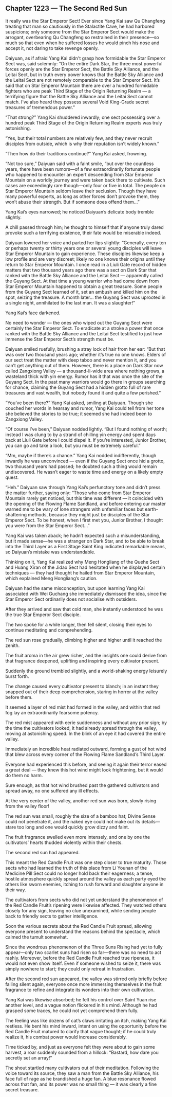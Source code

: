 ## Chapter 1223 — The Second Red Sun

It really was the Star Emperor Sect! Ever since Yang Kai saw Qu Changfeng treating that man so cautiously in the Stalactite Cave, he had harbored suspicions; only someone from the Star Emperor Sect would make the arrogant, overbearing Qu Changfeng so restrained in their presence—so much so that even when he suffered losses he would pinch his nose and accept it, not daring to take revenge openly.

Daiyuan, as if afraid Yang Kai didn't grasp how formidable the Star Emperor Sect was, said solemnly: “On the entire Dark Star, the three most powerful forces openly are the Star Emperor Sect, the Battle Sky Alliance, and the Leitai Sect, but in truth every power knows that the Battle Sky Alliance and the Leitai Sect are not remotely comparable to the Star Emperor Sect. It’s said that on Star Emperor Mountain there are over a hundred formidable fighters who are peak Third Stage of the Origin Returning Realm — a terrifying figure that the Battle Sky Alliance and the Leitai Sect cannot match. I’ve also heard they possess several Void King-Grade secret treasures of tremendous power.”

“That strong?” Yang Kai shuddered inwardly; one sect possessing over a hundred peak Third Stage of the Origin Returning Realm experts was truly astonishing.

“Yes, but their total numbers are relatively few, and they never recruit disciples from outside, which is why their reputation isn’t widely known.”

“Then how do their traditions continue?” Yang Kai asked, frowning.

“Not too sure,” Daiyuan said with a faint smile, “but over the countless years, there have been rumors—of a few extraordinarily fortunate people who happened to encounter an expert descending from Star Emperor Mountain on a worldly journey and were taken back there to cultivate. Such cases are exceedingly rare though—only four or five in total. The people on Star Emperor Mountain seldom leave their seclusion. Though they have many powerful experts, as long as other forces don’t provoke them, they won’t abuse their strength. But if someone does offend them…”

Yang Kai’s eyes narrowed; he noticed Daiyuan’s delicate body tremble slightly.

A chill passed through him; he thought to himself that if anyone truly dared provoke such a terrifying existence, their fate would be miserable indeed.

Daiyuan lowered her voice and parted her lips slightly: “Generally, every ten or perhaps twenty or thirty years one or several young disciples will leave Star Emperor Mountain to gain experience. These disciples likewise keep a low profile and are very discreet; likely no one knows their origins until they return to Star Emperor Mountain. I once read in a Liuli Gate record of hidden matters that two thousand years ago there was a sect on Dark Star that ranked with the Battle Sky Alliance and the Leitai Sect — apparently called the Guyang Sect. At that time a young warrior who had come down from Star Emperor Mountain happened to obtain a great treasure. Some people from the Guyang Sect learned of it, set an ambush and killed him on the spot, seizing the treasure. A month later… the Guyang Sect was uprooted in a single night, annihilated to the last man. It was a slaughter!”

Yang Kai’s face darkened.

No need to wonder — the ones who wiped out the Guyang Sect were certainly the Star Emperor Sect. To eradicate at a stroke a power that once ranked with the Battle Sky Alliance and the Leitai Sect testified to just how immense the Star Emperor Sect’s strength must be.

Daiyuan smiled ruefully, brushing a stray lock of hair from her ear: “But that was over two thousand years ago; whether it’s true no one knows. Elders of our sect treat the matter with deep taboo and never mention it, and you can’t get anything out of them. However, there is a place on Dark Star now called Zangxiong Valley — a thousand-li-wide area where nothing grows, a wasteland thick with yin energy. Rumor has it that was once the site of the Guyang Sect. In the past many warriors would go there in groups searching for chance, claiming the Guyang Sect had a hidden grotto full of rare treasures and vast wealth, but nobody found it and quite a few perished.”

“You’ve been there?” Yang Kai asked, smiling at Daiyuan. Though she couched her words in hearsay and rumor, Yang Kai could tell from her tone she believed the stories to be true; it seemed she had indeed been to Zangxiong Valley.

“Of course I’ve been,” Daiyuan nodded lightly. “But I found nothing of worth; instead I was clung to by a strand of chilling yin energy and spent days back at Liuli Gate before I could dispel it. If you’re interested, Junior Brother, you can go and take a look, but you must be extremely careful.”

“Mm, maybe if there’s a chance.” Yang Kai nodded indifferently, though inwardly he was unconvinced — even if the Guyang Sect once hid a grotto, two thousand years had passed; he doubted such a thing would remain undiscovered. He wasn’t eager to waste time and energy on a likely empty quest.

“Heh.” Daiyuan saw through Yang Kai’s perfunctory tone and didn’t press the matter further, saying only: “Those who come from Star Emperor Mountain rarely get noticed, but this time was different — it coincided with the opening of the Flowing Flame Sandland, and before entering our master warned me to be wary of lone strangers with unfamiliar faces but earth-shattering methods, because they might just be disciples of the Star Emperor Sect. To be honest, when I first met you, Junior Brother, I thought you were from the Star Emperor Sect…”

Yang Kai was taken aback; he hadn’t expected such a misunderstanding, but it made sense—he was a stranger on Dark Star, and to be able to break into the Third Layer as a First Stage Saint King indicated remarkable means, so Daiyuan’s mistake was understandable.

Thinking on it, Yang Kai realized why Meng Hongliang of the Quehe Sect and Huang Xiran of the Jidao Sect had hesitated when he displayed certain techniques — they had thought he hailed from Star Emperor Mountain, which explained Meng Hongliang’s caution.

Daiyuan had the same misconception, but upon learning Yang Kai associated with Wei Guchang she immediately dismissed the idea, since the Star Emperor Sect ordinarily does not socialise with outsiders.

After they arrived and saw that cold man, she instantly understood he was the true Star Emperor Sect disciple.

The two spoke for a while longer, then fell silent, closing their eyes to continue meditating and comprehending.

The red sun rose gradually, climbing higher and higher until it reached the zenith.

The fruit aroma in the air grew richer, and the insights one could derive from that fragrance deepened, uplifting and inspiring every cultivator present.

Suddenly the ground trembled slightly, and a world-shaking energy leisurely burst forth.

The change caused every cultivator present to blanch; in an instant they snapped out of their deep comprehension, staring in horror at the valley before them.

It seemed a layer of red mist had formed in the valley, and within that red fog lay an extraordinarily fearsome potency.

The red mist appeared with eerie suddenness and without any prior sign; by the time the cultivators looked, it had already spread through the valley, moving at astonishing speed. In the blink of an eye it had covered the entire valley.

Immediately an incredible heat radiated outward, forming a gust of hot wind that blew across every corner of the Flowing Flame Sandland’s Third Layer.

Everyone had experienced this before, and seeing it again their terror eased a great deal — they knew this hot wind might look frightening, but it would do them no harm.

Sure enough, as that hot wind brushed past the gathered cultivators and spread away, no one suffered any ill effects.

At the very center of the valley, another red sun was born, slowly rising from the valley floor!

The red sun was small, roughly the size of a bamboo hat; Divine Sense could not penetrate it, and the naked eye could not make out its details—stare too long and one would quickly grow dizzy and faint.

The fruit fragrance swelled even more intensely, and one by one the cultivators’ hearts thudded violently within their chests.

The second red sun had appeared.

This meant the Red Candle Fruit was one step closer to true maturity. Those sects who had learned the truth of this place from Li Younan of the Medicine Pill Sect could no longer hold back their eagerness; a tense, hostile atmosphere quickly spread around the valley as each party eyed the others like sworn enemies, itching to rush forward and slaughter anyone in their way.

The cultivators from sects who did not yet understand the phenomenon of the Red Candle Fruit’s ripening were likewise affected. They watched others closely for any sign, leaving no clue unexamined, while sending people back to friendly sects to gather intelligence.

Soon the various secrets about the Red Candle Fruit spread, allowing everyone present to understand the reasons behind the spectacle, which calmed the tumult somewhat.

Since the wondrous phenomenon of the Three Suns Rising had yet to fully appear—only two scarlet suns had risen so far—there was no need to act rashly. Moreover, before the Red Candle Fruit reached true ripeness, it would not even show itself. Even if someone wished to seize it, there was simply nowhere to start; they could only retreat in frustration.

After the second red sun appeared, the valley was stirred only briefly before falling silent again, everyone once more immersing themselves in the fruit fragrance to refine and integrate its wonders into their own cultivation.

Yang Kai was likewise absorbed; he felt his control over Saint Yuan rise another level, and a vague notion flickered in his mind. Although he had grasped some traces, he could not yet comprehend them fully.

The feeling was like dozens of cat’s claws irritating an itch, making Yang Kai restless. He bent his mind inward, intent on using the opportunity before the Red Candle Fruit matured to clarify that vague thought; if he could truly realize it, his combat power would increase considerably.

Time ticked by, and just as everyone felt they were about to gain some harvest, a roar suddenly sounded from a hillock: “Bastard, how dare you secretly set an array!”

The shout startled many cultivators out of their meditation. Following the voice toward its source, they saw a man from the Battle Sky Alliance, his face full of rage as he brandished a huge fan. A blue resonance flowed across that fan, and its power was no small thing — it was clearly a fine secret treasure.